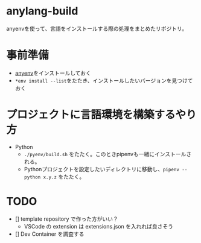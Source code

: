# anylang-build

anyenvを使って、言語をインストールする際の処理をまとめたリポジトリ。

# 事前準備

+ [anyenv](https://github.com/anyenv/anyenv)をインストールしておく
+ `*env install --list`をたたき、インストールしたいバージョンを見つけておく

# プロジェクトに言語環境を構築するやり方

+ Python
  - `./pyenv/build.sh` をたたく。このときpipenvも一緒にインストールされる。
  - Pythonプロジェクトを設定したいディレクトリに移動し、`pipenv --python x.y.z` をたたく。

# TODO

- [] template repository で作った方がいい？
  - VSCode の extension は extensions.json を入れれば良さそう
- [] Dev Container を調査する